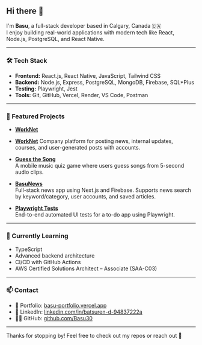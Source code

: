## Hi there 👋

I'm **Basu**, a full-stack developer based in Calgary, Canada 🇨🇦  
I enjoy building real-world applications with modern tech like React, Node.js, PostgreSQL, and React Native.

---

### 🛠 Tech Stack

- **Frontend:** React.js, React Native, JavaScript, Tailwind CSS  
- **Backend:** Node.js, Express, PostgreSQL, MongoDB, Firebase, SQL*Plus  
- **Testing:** Playwright, Jest  
- **Tools:** Git, GitHub, Vercel, Render, VS Code, Postman

---

### 📌 Featured Projects

- [**WorkNet**](https://github.com/Basu30/worknet-frontend)
- [**WorkNet**](https://github.com/Basu30/worknet-backend)
  Company platform for posting news, internal updates, courses, and user-generated posts with accounts.

- [**Guess the Song**](https://github.com/Basu30/guess-the-song)  
  A mobile music quiz game where users guess songs from 5-second audio clips.

- [**BasuNews**](https://github.com/Basu30/project-news)  
  Full-stack news app using Next.js and Firebase. Supports news search by keyword/category, user accounts, and saved articles.

- [**Playwright Tests**](https://github.com/Basu30/playwright-tests)  
  End-to-end automated UI tests for a to-do app using Playwright.

---

### 🚀 Currently Learning

- TypeScript  
- Advanced backend architecture  
- CI/CD with GitHub Actions  
- AWS Certified Solutions Architect – Associate (SAA-C03)

---

### 📫 Contact

- 🔗 Portfolio: [basu-portfolio.vercel.app](https://basu-portfolio.vercel.app)  
- 💼 LinkedIn: [linkedin.com/in/batsuren-d-94837222a](https://linkedin.com/in/batsuren-d-94837222a)  
- 🧑‍💻 GitHub: [github.com/Basu30](https://github.com/Basu30)

---

Thanks for stopping by! Feel free to check out my repos or reach out 🚀
